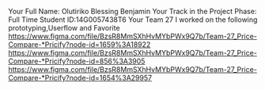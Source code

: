 Your Full Name: Olutiriko Blessing Benjamin
Your Track in the Project Phase: Full Time
Student ID:14G0057438T6
Your Team 27
I worked on the following prototyping,Userflow and Favorite 
https://www.figma.com/file/BzsR8MmSXhHvMYbPWx9Q7b/Team-27_Price-Compare-*Pricify?node-id=1659%3A18922
https://www.figma.com/file/BzsR8MmSXhHvMYbPWx9Q7b/Team-27_Price-Compare-*Pricify?node-id=856%3A3905
https://www.figma.com/file/BzsR8MmSXhHvMYbPWx9Q7b/Team-27_Price-Compare-*Pricify?node-id=1654%3A29957
